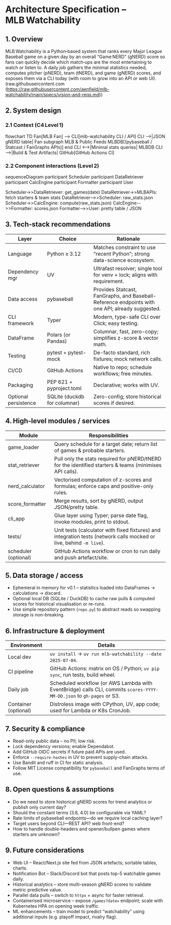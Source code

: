 # Architecture Specification – MLB Watchability

## 1. Overview

MLB Watchability is a Python‑based system that ranks every Major League Baseball game on a given day by an overall “Game NERD” (gNERD) score so fans can quickly decide which match‑ups are the most entertaining to watch or listen to. A daily job gathers the minimal statistics needed, computes pitcher (pNERD), team (tNERD), and game (gNERD) scores, and exposes them via a CLI today (with room to grow into an API or web UI). (raw.githubusercontent.com (https://raw.githubusercontent.com/aenfield/mlb-watchability/main/specs/vision-and-reqs.md))

## 2. System design

### 2.1 Context (C4 Level 1)

flowchart TD
Fan[MLB Fan] --> CLI[mlb-watchability CLI / API]
CLI -->|JSON gNERD table| Fan
subgraph MLB & Public Feeds
MLBDB[(pybaseball / Statcast / FanGraphs APIs)]
end
CLI <-->|Minimal stats queries| MLBDB
CLI -->|Build & Test Artifacts| GitHub[GitHub Actions CI]

### 2.2 Component interactions (Level 2)

sequenceDiagram
participant Scheduler
participant DataRetriever
participant CalcEngine
participant Formatter
participant User

Scheduler->>DataRetriever: get_games(date)
DataRetriever->>MLBAPIs: fetch starters & team stats
DataRetriever-->>Scheduler: raw_stats.json
Scheduler->>CalcEngine: compute(raw_stats.json)
CalcEngine-->>Formatter: scores.json
Formatter-->>User: pretty table / JSON

## 3. Tech‑stack recommendations

| Layer                | Choice                       | Rationale                                                                                       |
| -------------------- | ---------------------------- | ----------------------------------------------------------------------------------------------- |
| Language             | Python ≥ 3.12                | Matches constraint to use “recent Python”; strong data-science ecosystem.                       |
| Dependency mgr       | UV                           | Ultrafast resolver; single tool for venv + lock; aligns with requirement.                       |
| Data access          | pybaseball                   | Provides Statcast, FanGraphs, and Baseball-Reference endpoints with one API; already suggested. |
| CLI framework        | Typer                        | Modern, type-safe CLI over Click; easy testing.                                                 |
| DataFrame            | Polars (or Pandas)           | Columnar, fast, zero-copy; simplifies z-score & vector math.                                    |
| Testing              | pytest + pytest-mock         | De-facto standard, rich fixtures; mock network calls.                                           |
| CI/CD                | GitHub Actions               | Native to repo; schedule workflows; free minutes.                                               |
| Packaging            | PEP 621 + pyproject.toml     | Declarative; works with UV.                                                                     |
| Optional persistence | SQLite (duckdb for columnar) | Zero-config; store historical scores if desired.                                                |

## 4. High‑level modules / services

| Module               | Responsibilities                                                                                                    |
| -------------------- | ------------------------------------------------------------------------------------------------------------------- |
| game_loader          | Query schedule for a target date; return list of games & probable starters.                                         |
| stat_retriever       | Pull only the stats required for pNERD/tNERD for the identified starters & teams (minimises API calls).             |
| nerd_calculator      | Vectorised computation of z-scores and formulas; enforce caps and positive-only rules.                              |
| score_formatter      | Merge results, sort by gNERD, output JSON/pretty table.                                                             |
| cli_app              | Glue layer using Typer; parse date flag, invoke modules, print to stdout.                                           |
| tests/               | Unit tests (calculator with fixed fixtures) and integration tests (network calls mocked or live, behind `-m live`). |
| scheduler (optional) | GitHub Actions workflow or cron to run daily and push artefact/site.                                                |

## 5. Data storage / access

- Ephemeral in memory for v0.1 – statistics loaded into DataFrames → calculations → discard.
- Optional local DB (SQLite / DuckDB) to cache raw pulls & computed scores for historical visualisation or re-runs.
- Use simple repository pattern (`repo.py`) to abstract reads so swapping storage is non-breaking.

## 6. Infrastructure & deployment

| Environment          | Details                                                                                                              |
| -------------------- | -------------------------------------------------------------------------------------------------------------------- |
| Local dev            | `uv install` → `uv run mlb-watchability --date 2025-07-04`.                                                          |
| CI pipeline          | GitHub Actions: matrix on OS / Python; `uv pip sync`, run tests, build wheel.                                        |
| Daily job            | Scheduled workflow (or AWS Lambda with EventBridge) calls CLI, commits `scores-YYYY-MM-DD.json` to `gh-pages` or S3. |
| Container (optional) | Distroless image with CPython, UV, app code; used for Lambda or K8s CronJob.                                         |

## 7. Security & compliance

- Read-only public data – no PII; low risk.
- Lock dependency versions; enable Dependabot.
- Add GitHub OIDC secrets if future paid APIs are used.
- Enforce `--require-hashes` in UV to prevent supply-chain attacks.
- Use Bandit and ruff in CI for static analysis.
- Follow MIT License compatibility for `pybaseball` and FanGraphs terms of use.

## 8. Open questions & assumptions

- Do we need to store historical gNERD scores for trend analytics or publish only current day?
- Should the constant terms (3.8, 4.0) be configurable via YAML?
- Rate limits of pybaseball endpoints—do we require local caching layer?
- Target users beyond CLI—REST API? web front-end?
- How to handle double-headers and opener/bullpen games where starters are unknown?

## 9. Future considerations

- Web UI – React/Next.js site fed from JSON artefacts; sortable tables, charts.
- Notification Bot – Slack/Discord bot that posts top-5 watchable games daily.
- Historical analytics – store multi-season gNERD scores to validate metric predictive value.
- Parallel data pulls – switch to `httpx` + async for faster retrieval.
- Containerised microservice – expose `/games?date=` endpoint; scale with Kubernetes HPA on opening week traffic.
- ML enhancements – train model to predict “watchability” using additional inputs (e.g. playoff impact, rivalry flag).

